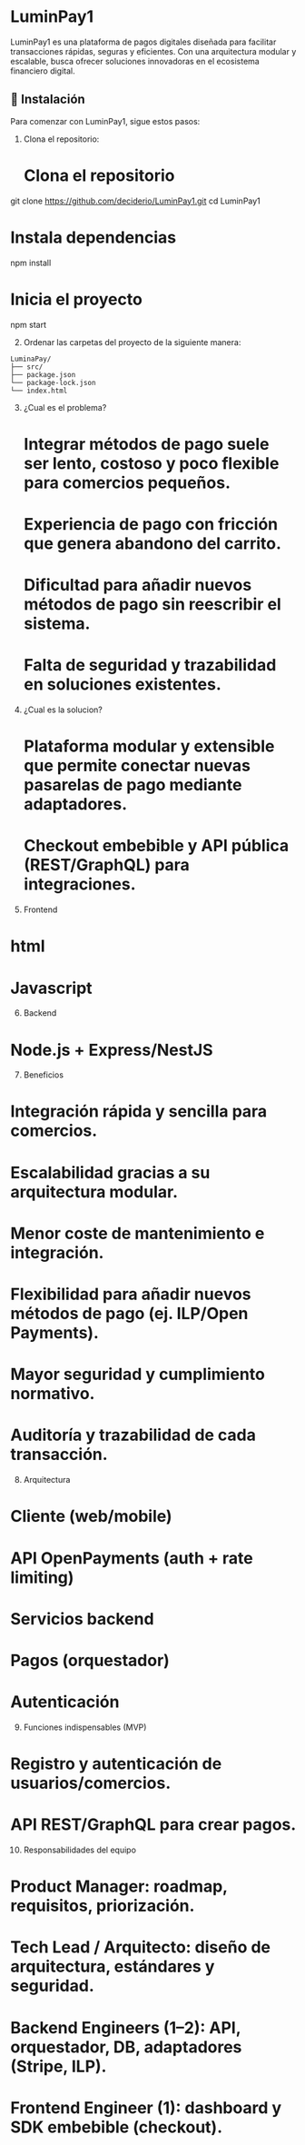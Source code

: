 # LuminPay1

LuminPay1 es una plataforma de pagos digitales diseñada para facilitar transacciones rápidas,
seguras y eficientes. Con una arquitectura modular y escalable, busca ofrecer soluciones innovadoras en el ecosistema financiero digital.

## 🚀 Instalación

Para comenzar con LuminPay1, sigue estos pasos:

1. Clona el repositorio:

   # Clona el repositorio
git clone https://github.com/deciderio/LuminPay1.git
cd LuminPay1

# Instala dependencias
npm install

# Inicia el proyecto
npm start


2. Ordenar las carpetas del proyecto de la siguiente manera:
   
```
LuminaPay/
├── src/
├── package.json
└── package-lock.json
└── index.html
```
3. ¿Cual es el problema?
   # Integrar métodos de pago suele ser lento, costoso y poco flexible para comercios pequeños.
   # Experiencia de pago con fricción que genera abandono del carrito.
   # Dificultad para añadir nuevos métodos de pago sin reescribir el sistema.
   # Falta de seguridad y trazabilidad en soluciones existentes.
4. ¿Cual es la solucion?
   # Plataforma modular y extensible que permite conectar nuevas pasarelas de pago mediante adaptadores.
   # Checkout embebible y API pública (REST/GraphQL) para integraciones.
5. Frontend
  # html
  # Javascript
6. Backend
  # Node.js + Express/NestJS
7. Beneficios
  # Integración rápida y sencilla para comercios.
  # Escalabilidad gracias a su arquitectura modular.
  # Menor coste de mantenimiento e integración.
  # Flexibilidad para añadir nuevos métodos de pago (ej. ILP/Open Payments).
  # Mayor seguridad y cumplimiento normativo.
  # Auditoría y trazabilidad de cada transacción.
8. Arquitectura
  # Cliente (web/mobile)
  # API OpenPayments (auth + rate limiting)
  # Servicios backend
  # Pagos (orquestador)
  # Autenticación 
 9. Funciones indispensables (MVP)
  # Registro y autenticación de usuarios/comercios.
  # API REST/GraphQL para crear pagos.
10. Responsabilidades del equipo
  # Product Manager: roadmap, requisitos, priorización.
  # Tech Lead / Arquitecto: diseño de arquitectura, estándares y seguridad.
  # Backend Engineers (1–2): API, orquestador, DB, adaptadores (Stripe, ILP).
  # Frontend Engineer (1): dashboard y SDK embebible (checkout).

